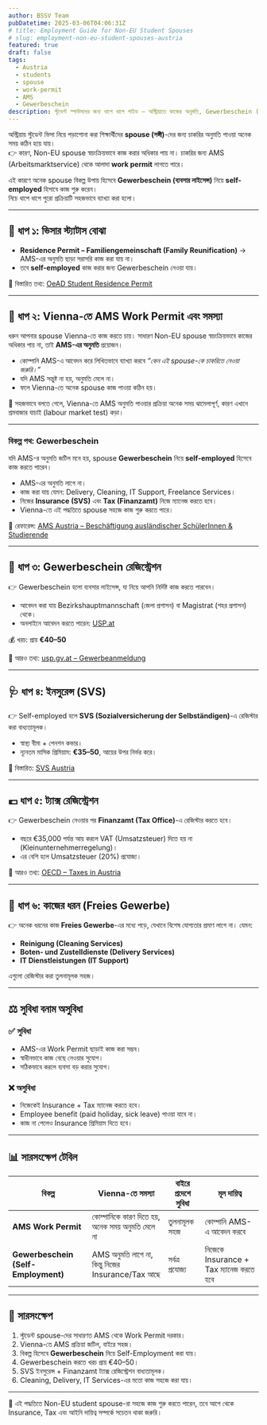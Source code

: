```yaml
---
author: BSSV Team
pubDatetime: 2025-03-06T04:06:31Z
# title: Employment Guide for Non-EU Student Spouses
# slug: employment-non-eu-student-spouses-austria
featured: true
draft: false
tags:
  - Austria
  - students
  - spouse
  - work-permit
  - AMS
  - Gewerbeschein
description: স্টুডেন্ট স্পাউসদের জন্য ধাপে ধাপে গাইড — অস্ট্রিয়াতে কাজের অনুমতি, Gewerbeschein (ব্যবসার লাইসেন্স), ইনসুরেন্স ও ট্যাক্সের নিয়ম সহজভাবে ব্যাখ্যা।
---
```


অস্ট্রিয়ায় স্টুডেন্ট ভিসা নিয়ে পড়াশোনা করা শিক্ষার্থীদের **spouse (সঙ্গী)**-দের জন্য চাকরির অনুমতি পাওয়া অনেক সময় কঠিন হয়ে যায়।  
👉 কারণ, Non-EU spouse স্বয়ংক্রিয়ভাবে কাজ করার অধিকার পায় না। চাকরির জন্য AMS (Arbeitsmarktservice) থেকে আলাদা **work permit** লাগতে পারে।  

এই কারণে অনেক spouse বিকল্প উপায় হিসেবে **Gewerbeschein (ব্যবসার লাইসেন্স)** নিয়ে **self-employed** হিসাবে কাজ শুরু করেন।  
নিচে ধাপে ধাপে পুরো প্রক্রিয়াটি সহজভাবে ব্যাখ্যা করা হলো।  

---

## 📝 ধাপ ১: ভিসার স্ট্যাটাস বোঝা  
- **Residence Permit – Familiengemeinschaft (Family Reunification)** → AMS-এর অনুমতি ছাড়া সরাসরি কাজ করা যায় না।  
- তবে **self-employed** কাজ করার জন্য Gewerbeschein নেওয়া যায়।  

📌 বিস্তারিত তথ্য: [OeAD Student Residence Permit](https://oead.at/en/to-austria/entry-and-residence/residence-permit-student-mobility-programme)  

---

## 🏢 ধাপ ২: Vienna-তে AMS Work Permit এবং সমস্যা  

ধরুন আপনার spouse Vienna-তে কাজ করতে চায়। সাধারণ Non-EU spouse স্বয়ংক্রিয়ভাবে কাজের অধিকার পায় না, তাই **AMS-এর অনুমতি** প্রয়োজন।  

- কোম্পানি AMS-এ আবেদন করে লিখিতভাবে ব্যাখ্যা করবে *“কেন এই spouse-কে চাকরিতে নেওয়া জরুরি।”*  
- যদি AMS সন্তুষ্ট না হয়, অনুমতি মেলে না।  
- ফলে Vienna-তে অনেক spouse কাজ পাওয়া কঠিন হয়।  

📌 সহজভাবে বলতে গেলে, Vienna-তে AMS অনুমতি পাওয়ার প্রক্রিয়া অনেক সময় ঝামেলাপূর্ণ, কারণ এখানে শ্রমবাজার যাচাই (labour market test) কড়া।  

---

### বিকল্প পথ: Gewerbeschein  

যদি AMS-র অনুমতি জটিল মনে হয়, spouse **Gewerbeschein** নিয়ে **self-employed** হিসেবে কাজ করতে পারেন।  

- AMS-এর অনুমতি লাগে না।  
- কাজ করা যায় যেমন: Delivery, Cleaning, IT Support, Freelance Services।  
- নিজের **Insurance (SVS)** এবং **Tax (Finanzamt)** নিজে ম্যানেজ করতে হবে।  
- Vienna-তে এই পদ্ধতিতে spouse সহজে কাজ শুরু করতে পারে।  

📌 রেফারেন্স: [AMS Austria – Beschäftigung ausländischer SchülerInnen & Studierende](https://www.ams.at/unternehmen/service-zur-personalsuche/beschaeftigung-auslaendischer-arbeitskraefte/beschaeftigung-auslaendischer-schuelerinnen-und-schueler--studen)  

---

## 🏢 ধাপ ৩: Gewerbeschein রেজিস্ট্রেশন  

👉 Gewerbeschein হলো ব্যবসার লাইসেন্স, যা নিয়ে আপনি নির্দিষ্ট কাজ করতে পারবেন।  
- আবেদন করা যায় Bezirkshauptmannschaft (জেলা প্রশাসন) বা Magistrat (শহর প্রশাসন) থেকে।  
- অনলাইনে আবেদন করতে পারেন: [USP.at](https://www.usp.gv.at/)  

💰 খরচ: প্রায় **€40–50**  

📌 আরও তথ্য: [usp.gv.at – Gewerbeanmeldung](https://www.usp.gv.at/Portal.Node/usp/public/content/steuern_und_finanzen/gewerbeanmeldung/Seite.280000.html)  

---

## 🩺 ধাপ ৪: ইনসুরেন্স (SVS)  

👉 Self-employed হলে **SVS (Sozialversicherung der Selbständigen)**-এ রেজিস্টার করা বাধ্যতামূলক।  
- স্বাস্থ্য বীমা + পেনশন কভার।  
- ন্যূনতম মাসিক প্রিমিয়াম: **€35–50**, আয়ের উপর নির্ভর করে।  

📌 বিস্তারিত: [SVS Austria](https://www.svs.at/)  

---

## 💶 ধাপ ৫: ট্যাক্স রেজিস্ট্রেশন  

👉 Gewerbeschein নেওয়ার পর **Finanzamt (Tax Office)**-এ রেজিস্টার করতে হবে।  
- বছরে €35,000 পর্যন্ত আয় করলে VAT (Umsatzsteuer) দিতে হয় না (Kleinunternehmerregelung)।  
- এর বেশি হলে Umsatzsteuer (20%) প্রযোজ্য।  

📌 আরও তথ্য: [OECD – Taxes in Austria](https://www.oecd.org/tax/tax-policy/austria-tax-administration.htm)  

---

## 🧹 ধাপ ৬: কাজের ধরন (Freies Gewerbe)  

👉 অনেক ধরনের কাজ **Freies Gewerbe**-এর মধ্যে পড়ে, যেখানে বিশেষ যোগ্যতার প্রমাণ লাগে না। যেমন:  
- **Reinigung (Cleaning Services)**  
- **Boten- und Zustelldienste (Delivery Services)**  
- **IT Dienstleistungen (IT Support)**  

এগুলো রেজিস্টার করা তুলনামূলক সহজ।  

---

## ⚖️ সুবিধা বনাম অসুবিধা  

### ✅ সুবিধা  
- AMS-এর Work Permit ছাড়াই কাজ করা সম্ভব।  
- স্বাধীনভাবে কাজ বেছে নেওয়ার সুযোগ।  
- সঠিকভাবে করলে ব্যবসা বড় করার সুযোগ।  

### ❌ অসুবিধা  
- নিজেকেই Insurance + Tax ম্যানেজ করতে হবে।  
- Employee benefit (paid holiday, sick leave) পাওয়া যাবে না।  
- কাজ না পেলেও Insurance প্রিমিয়াম দিতে হবে।  

---

## 📊 সারসংক্ষেপ টেবিল  

| বিকল্প                | Vienna-তে সমস্যা | বাইরে প্রদেশে সুবিধা | মূল দায়িত্ব |
|------------------------|------------------|----------------------|----------------|
| **AMS Work Permit**    | কোম্পানিকে কারণ দিতে হয়, অনেক সময় অনুমতি মেলে না | তুলনামূলক সহজ | কোম্পানি AMS-এ আবেদন করবে |
| **Gewerbeschein (Self-Employment)** | AMS অনুমতি লাগে না, কিন্তু নিজের Insurance/Tax আছে | সর্বত্র প্রযোজ্য | নিজেকে Insurance + Tax ম্যানেজ করতে হবে |

---

## 📌 সারসংক্ষেপ  

1. স্টুডেন্ট spouse-দের সাধারণত AMS থেকে Work Permit দরকার।  
2. Vienna-তে AMS প্রক্রিয়া জটিল, বাইরে সহজ।  
3. বিকল্প হিসেবে **Gewerbeschein** নিয়ে Self-Employment করা যায়।  
4. Gewerbeschein করতে খরচ প্রায় €40–50।  
5. SVS ইনসুরেন্স + Finanzamt ট্যাক্স রেজিস্ট্রেশন বাধ্যতামূলক।  
6. Cleaning, Delivery, IT Services-এর মতো কাজ সহজে করা যায়।  

---

🎉 এই পদ্ধতিতে Non-EU student spouse-রা সহজে কাজ শুরু করতে পারেন, তবে আগে থেকে Insurance, Tax এবং আইনি দায়িত্ব সম্পর্কে সচেতন থাকা জরুরি।  
